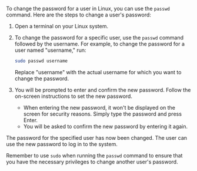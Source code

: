 To change the password for a user in Linux, you can use the `passwd` command. Here are the steps to change a user's password:

1. Open a terminal on your Linux system.
2. To change the password for a specific user, use the `passwd` command followed by the username. For example, to change the password for a user named "username," run:
    
    ```bash
    sudo passwd username
    
    ```
    
    Replace "username" with the actual username for which you want to change the password.
    
3. You will be prompted to enter and confirm the new password. Follow the on-screen instructions to set the new password.
    - When entering the new password, it won't be displayed on the screen for security reasons. Simply type the password and press Enter.
    - You will be asked to confirm the new password by entering it again.

The password for the specified user has now been changed. The user can use the new password to log in to the system.

Remember to use `sudo` when running the `passwd` command to ensure that you have the necessary privileges to change another user's password.
